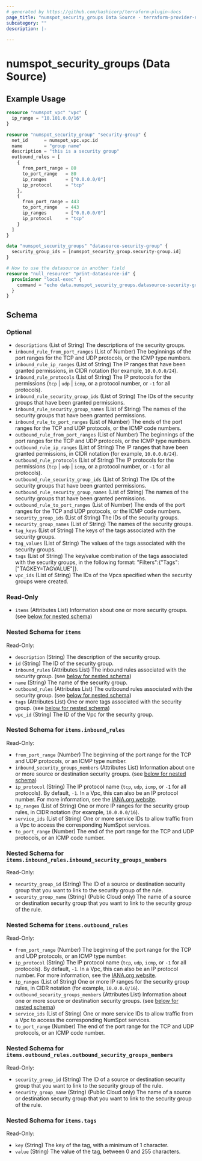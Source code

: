 ```yaml
---
# generated by https://github.com/hashicorp/terraform-plugin-docs
page_title: "numspot_security_groups Data Source - terraform-provider-numspot"
subcategory: ""
description: |-
  
---
```


# numspot_security_groups (Data Source)



## Example Usage

```terraform
resource "numspot_vpc" "vpc" {
  ip_range = "10.101.0.0/16"
}

resource "numspot_security_group" "security-group" {
  net_id      = numspot_vpc.vpc.id
  name        = "group name"
  description = "this is a security group"
  outbound_rules = [
    {
      from_port_range = 80
      to_port_range   = 80
      ip_ranges       = ["0.0.0.0/0"]
      ip_protocol     = "tcp"
    },
    {
      from_port_range = 443
      to_port_range   = 443
      ip_ranges       = ["0.0.0.0/0"]
      ip_protocol     = "tcp"
    }
  ]
}

data "numspot_security_groups" "datasource-security-group" {
  security_group_ids = [numspot_security_group.security-group.id]
}

# How to use the datasource in another field
resource "null_resource" "print-datasource-id" {
  provisioner "local-exec" {
    command = "echo data.numspot_security_groups.datasource-security-group.items.0.id"
  }
}
```

<!-- schema generated by tfplugindocs -->
## Schema

### Optional

- `descriptions` (List of String) The descriptions of the security groups.
- `inbound_rule_from_port_ranges` (List of Number) The beginnings of the port ranges for the TCP and UDP protocols, or the ICMP type numbers.
- `inbound_rule_ip_ranges` (List of String) The IP ranges that have been granted permissions, in CIDR notation (for example, `10.0.0.0/24`).
- `inbound_rule_protocols` (List of String) The IP protocols for the permissions (`tcp` \| `udp` \| `icmp`, or a protocol number, or `-1` for all protocols).
- `inbound_rule_security_group_ids` (List of String) The IDs of the security groups that have been granted permissions.
- `inbound_rule_security_group_names` (List of String) The names of the security groups that have been granted permissions.
- `inbound_rule_to_port_ranges` (List of Number) The ends of the port ranges for the TCP and UDP protocols, or the ICMP code numbers.
- `outbound_rule_from_port_ranges` (List of Number) The beginnings of the port ranges for the TCP and UDP protocols, or the ICMP type numbers.
- `outbound_rule_ip_ranges` (List of String) The IP ranges that have been granted permissions, in CIDR notation (for example, `10.0.0.0/24`).
- `outbound_rule_protocols` (List of String) The IP protocols for the permissions (`tcp` \| `udp` \| `icmp`, or a protocol number, or `-1` for all protocols).
- `outbound_rule_security_group_ids` (List of String) The IDs of the security groups that have been granted permissions.
- `outbound_rule_security_group_names` (List of String) The names of the security groups that have been granted permissions.
- `outbound_rule_to_port_ranges` (List of Number) The ends of the port ranges for the TCP and UDP protocols, or the ICMP code numbers.
- `security_group_ids` (List of String) The IDs of the security groups.
- `security_group_names` (List of String) The names of the security groups.
- `tag_keys` (List of String) The keys of the tags associated with the security groups.
- `tag_values` (List of String) The values of the tags associated with the security groups.
- `tags` (List of String) The key/value combination of the tags associated with the security groups, in the following format: &quot;Filters&quot;:{&quot;Tags&quot;:[&quot;TAGKEY=TAGVALUE&quot;]}.
- `vpc_ids` (List of String) The IDs of the Vpcs specified when the security groups were created.

### Read-Only

- `items` (Attributes List) Information about one or more security groups. (see [below for nested schema](#nestedatt--items))

<a id="nestedatt--items"></a>
### Nested Schema for `items`

Read-Only:

- `description` (String) The description of the security group.
- `id` (String) The ID of the security group.
- `inbound_rules` (Attributes List) The inbound rules associated with the security group. (see [below for nested schema](#nestedatt--items--inbound_rules))
- `name` (String) The name of the security group.
- `outbound_rules` (Attributes List) The outbound rules associated with the security group. (see [below for nested schema](#nestedatt--items--outbound_rules))
- `tags` (Attributes List) One or more tags associated with the security group. (see [below for nested schema](#nestedatt--items--tags))
- `vpc_id` (String) The ID of the Vpc for the security group.

<a id="nestedatt--items--inbound_rules"></a>
### Nested Schema for `items.inbound_rules`

Read-Only:

- `from_port_range` (Number) The beginning of the port range for the TCP and UDP protocols, or an ICMP type number.
- `inbound_security_groups_members` (Attributes List) Information about one or more source or destination security groups. (see [below for nested schema](#nestedatt--items--inbound_rules--inbound_security_groups_members))
- `ip_protocol` (String) The IP protocol name (`tcp`, `udp`, `icmp`, or `-1` for all protocols). By default, `-1`. In a Vpc, this can also be an IP protocol number. For more information, see the [IANA.org website](https://www.iana.org/assignments/protocol-numbers/protocol-numbers.xhtml).
- `ip_ranges` (List of String) One or more IP ranges for the security group rules, in CIDR notation (for example, `10.0.0.0/16`).
- `service_ids` (List of String) One or more service IDs to allow traffic from a Vpc to access the corresponding NumSpot services.
- `to_port_range` (Number) The end of the port range for the TCP and UDP protocols, or an ICMP code number.

<a id="nestedatt--items--inbound_rules--inbound_security_groups_members"></a>
### Nested Schema for `items.inbound_rules.inbound_security_groups_members`

Read-Only:

- `security_group_id` (String) The ID of a source or destination security group that you want to link to the security group of the rule.
- `security_group_name` (String) (Public Cloud only) The name of a source or destination security group that you want to link to the security group of the rule.



<a id="nestedatt--items--outbound_rules"></a>
### Nested Schema for `items.outbound_rules`

Read-Only:

- `from_port_range` (Number) The beginning of the port range for the TCP and UDP protocols, or an ICMP type number.
- `ip_protocol` (String) The IP protocol name (`tcp`, `udp`, `icmp`, or `-1` for all protocols). By default, `-1`. In a Vpc, this can also be an IP protocol number. For more information, see the [IANA.org website](https://www.iana.org/assignments/protocol-numbers/protocol-numbers.xhtml).
- `ip_ranges` (List of String) One or more IP ranges for the security group rules, in CIDR notation (for example, `10.0.0.0/16`).
- `outbound_security_groups_members` (Attributes List) Information about one or more source or destination security groups. (see [below for nested schema](#nestedatt--items--outbound_rules--outbound_security_groups_members))
- `service_ids` (List of String) One or more service IDs to allow traffic from a Vpc to access the corresponding NumSpot services.
- `to_port_range` (Number) The end of the port range for the TCP and UDP protocols, or an ICMP code number.

<a id="nestedatt--items--outbound_rules--outbound_security_groups_members"></a>
### Nested Schema for `items.outbound_rules.outbound_security_groups_members`

Read-Only:

- `security_group_id` (String) The ID of a source or destination security group that you want to link to the security group of the rule.
- `security_group_name` (String) (Public Cloud only) The name of a source or destination security group that you want to link to the security group of the rule.



<a id="nestedatt--items--tags"></a>
### Nested Schema for `items.tags`

Read-Only:

- `key` (String) The key of the tag, with a minimum of 1 character.
- `value` (String) The value of the tag, between 0 and 255 characters.
